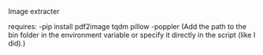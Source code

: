 Image extracter

requires:
-pip install pdf2image tqdm pillow
-poppler (Add the path to the bin folder in the environment variable or specify it directly in the script (like I did).)
